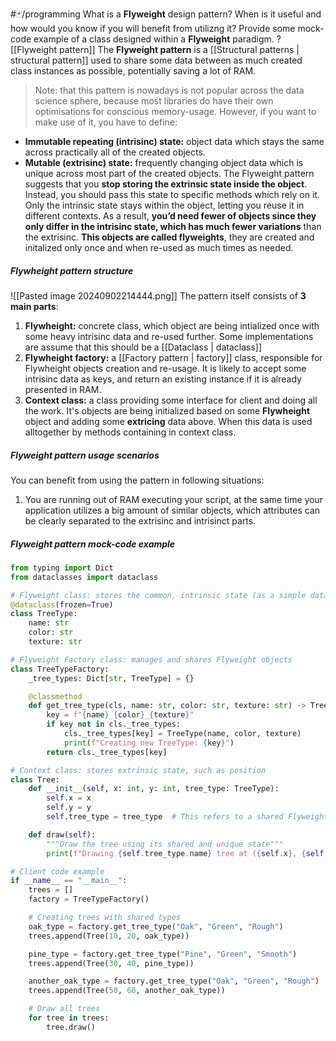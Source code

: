 #🃏/programming
What is a **Flyweight** design pattern? When is it useful and how would you know if you will benefit from utilizng it? Provide some mock-code example of a class designed within a **Flyweight** paradigm.
?
[[Flyweight pattern]]
The **Flyweight pattern** is a [[Structural patterns | structural pattern]] used to share some data between as much created class instances as possible, potentially saving a lot of RAM.
>Note: that this pattern is nowadays is not popular across the data science sphere, because most libraries do have their own optimisations for conscious memory-usage.
However, if you want to make use of it, you have to define:
- **Immutable repeating (intrisinc) state:** object data which stays the same across practically all of the created objects.
- **Mutable (extrisinc) state:** frequently changing object data which is unique across most part of the created objects.
The Flyweight pattern suggests that you **stop storing the extrinsic state inside the object**. Instead, you should pass this state to specific methods which rely on it. Only the intrinsic state stays within the object, letting you reuse it in different contexts. As a result, **you’d need fewer of objects since they only differ in the intrisinc state, which has much fewer variations** than the extrisinc. **This objects are called flyweights**, they are created and initalized only once and when re-used as much times as needed.
##### Flywheight pattern structure
![[Pasted image 20240902214444.png]]
The pattern itself consists of **3 main parts**:
1. **Flywheight:** concrete class, which object are being intialized once with some heavy intrisinc data and re-used further. Some implementations are assume that this should be a [[Dataclass | dataclass]]
2. **Flywheight factory:** a [[Factory pattern | factory]] class, responsible for Flywheight objects creation and re-usage. It is likely to accept some intrisinc data as keys, and return an existing instance if it is already presented in RAM.
3. **Context class:** a class providing some interface for client and doing all the work. It's objects are being initialized based on some **Flywheight** object and adding some **extricing** data above. When this data is used alltogether by methods containing in context class.
##### Flyweight pattern usage scenarios
You can benefit from using the pattern in following situations:
1. You are running out of RAM executing your script, at the same time your application utilizes a big amount of similar objects, which attributes can be clearly separated to the extrisinc and intrisinct parts.
##### Flyweight pattern mock-code example
```python
from typing import Dict
from dataclasses import dataclass

# Flyweight class: stores the common, intrinsic state (as a simple data container)
@dataclass(frozen=True)
class TreeType:
    name: str
    color: str
    texture: str

# Flyweight Factory class: manages and shares Flyweight objects
class TreeTypeFactory:
    _tree_types: Dict[str, TreeType] = {}

    @classmethod
    def get_tree_type(cls, name: str, color: str, texture: str) -> TreeType:
        key = f"{name}_{color}_{texture}"
        if key not in cls._tree_types:
            cls._tree_types[key] = TreeType(name, color, texture)
            print(f"Creating new TreeType: {key}")
        return cls._tree_types[key]

# Context class: stores extrinsic state, such as position
class Tree:
    def __init__(self, x: int, y: int, tree_type: TreeType):
        self.x = x
        self.y = y
        self.tree_type = tree_type  # This refers to a shared Flyweight object

    def draw(self):
        """Draw the tree using its shared and unique state"""
        print(f"Drawing {self.tree_type.name} tree at ({self.x}, {self.y}) with color {self.tree_type.color} and texture {self.tree_type.texture}")

# Client code example
if __name__ == "__main__":
    trees = []
    factory = TreeTypeFactory()

    # Creating trees with shared types
    oak_type = factory.get_tree_type("Oak", "Green", "Rough")
    trees.append(Tree(10, 20, oak_type))

    pine_type = factory.get_tree_type("Pine", "Green", "Smooth")
    trees.append(Tree(30, 40, pine_type))

    another_oak_type = factory.get_tree_type("Oak", "Green", "Rough")  # Reuse the shared Oak type
    trees.append(Tree(50, 60, another_oak_type))

    # Draw all trees
    for tree in trees:
        tree.draw()

```
<!--SR:!2025-02-10,87,270-->
